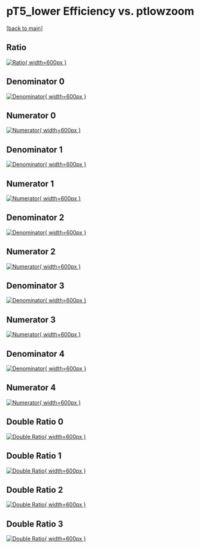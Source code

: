 # pT5_lower Efficiency vs. ptlowzoom

[[back to main](./)]



## Ratio

[![Ratio](../mtv/var/pT5_lower_vtr_13_1_eff_ptlowzoom.png){ width=600px }](../mtv/var/pT5_lower_vtr_13_1_eff_ptlowzoom.pdf)

## Denominator 0

[![Denominator](../mtv/den/pT5_lower_vtr_13_1_eff_ptlowzoom_den0.png){ width=600px }](../mtv/den/pT5_lower_vtr_13_1_eff_ptlowzoom_den0.pdf)

## Numerator 0

[![Numerator](../mtv/num/pT5_lower_vtr_13_1_eff_ptlowzoom_num0.png){ width=600px }](../mtv/num/pT5_lower_vtr_13_1_eff_ptlowzoom_num0.pdf)

## Denominator 1

[![Denominator](../mtv/den/pT5_lower_vtr_13_1_eff_ptlowzoom_den1.png){ width=600px }](../mtv/den/pT5_lower_vtr_13_1_eff_ptlowzoom_den1.pdf)

## Numerator 1

[![Numerator](../mtv/num/pT5_lower_vtr_13_1_eff_ptlowzoom_num1.png){ width=600px }](../mtv/num/pT5_lower_vtr_13_1_eff_ptlowzoom_num1.pdf)

## Denominator 2

[![Denominator](../mtv/den/pT5_lower_vtr_13_1_eff_ptlowzoom_den2.png){ width=600px }](../mtv/den/pT5_lower_vtr_13_1_eff_ptlowzoom_den2.pdf)

## Numerator 2

[![Numerator](../mtv/num/pT5_lower_vtr_13_1_eff_ptlowzoom_num2.png){ width=600px }](../mtv/num/pT5_lower_vtr_13_1_eff_ptlowzoom_num2.pdf)

## Denominator 3

[![Denominator](../mtv/den/pT5_lower_vtr_13_1_eff_ptlowzoom_den3.png){ width=600px }](../mtv/den/pT5_lower_vtr_13_1_eff_ptlowzoom_den3.pdf)

## Numerator 3

[![Numerator](../mtv/num/pT5_lower_vtr_13_1_eff_ptlowzoom_num3.png){ width=600px }](../mtv/num/pT5_lower_vtr_13_1_eff_ptlowzoom_num3.pdf)

## Denominator 4

[![Denominator](../mtv/den/pT5_lower_vtr_13_1_eff_ptlowzoom_den4.png){ width=600px }](../mtv/den/pT5_lower_vtr_13_1_eff_ptlowzoom_den4.pdf)

## Numerator 4

[![Numerator](../mtv/num/pT5_lower_vtr_13_1_eff_ptlowzoom_num4.png){ width=600px }](../mtv/num/pT5_lower_vtr_13_1_eff_ptlowzoom_num4.pdf)

## Double Ratio 0

[![Double Ratio](../mtv/ratio/pT5_lower_vtr_13_1_eff_ptlowzoom_ratio0.png){ width=600px }](../mtv/ratio/pT5_lower_vtr_13_1_eff_ptlowzoom_ratio0.pdf)

## Double Ratio 1

[![Double Ratio](../mtv/ratio/pT5_lower_vtr_13_1_eff_ptlowzoom_ratio1.png){ width=600px }](../mtv/ratio/pT5_lower_vtr_13_1_eff_ptlowzoom_ratio1.pdf)

## Double Ratio 2

[![Double Ratio](../mtv/ratio/pT5_lower_vtr_13_1_eff_ptlowzoom_ratio2.png){ width=600px }](../mtv/ratio/pT5_lower_vtr_13_1_eff_ptlowzoom_ratio2.pdf)

## Double Ratio 3

[![Double Ratio](../mtv/ratio/pT5_lower_vtr_13_1_eff_ptlowzoom_ratio3.png){ width=600px }](../mtv/ratio/pT5_lower_vtr_13_1_eff_ptlowzoom_ratio3.pdf)

